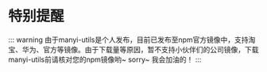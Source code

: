 # 特别提醒
::: warning
由于manyi-utils是个人发布，目前已发布至npm官方镜像中，支持淘宝、华为、官方等镜像。由于下载量等原因，暂不支持小伙伴们的公司镜像，下载manyi-utils前请核对您的npm镜像哟~ sorry~  我会加油的！
:::